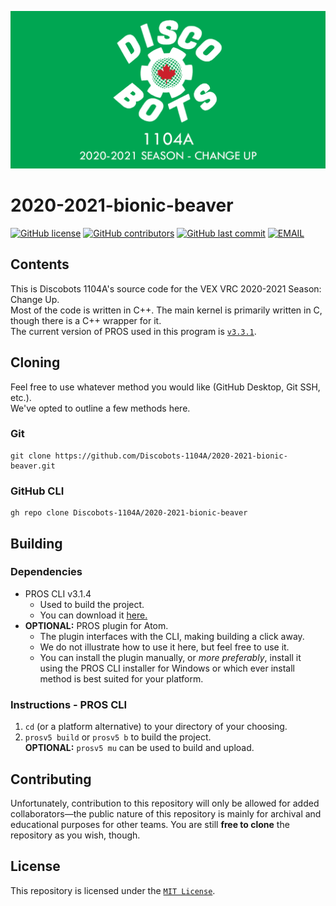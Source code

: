 <!-- markdownlint-disable MD041-->
![banner](resources/banner.png)

# 2020-2021-bionic-beaver

[![GitHub license](https://img.shields.io/github/license/Discobots-1104A/2020-2021-bionic-beaver?style=flat-square&color=informational)](LICENSE)
[![GitHub contributors](https://img.shields.io/github/contributors/Discobots-1104A/2020-2021-bionic-beaver?style=flat-square&color=informational)](https://github.com/Discobots-1104A/2020-2021-bionic-beaver/graphs/contributors)
[![GitHub last commit](https://img.shields.io/github/last-commit/Discobots-1104A/2020-2021-bionic-beaver?style=flat-square&color=informational)](https://github.com/Discobots-1104A/2020-2021-bionic-beaver/commits)
[![EMAIL](https://img.shields.io/static/v1?label=&message=1104a@bramptonrobotics.org&color=red&logo=gmail&logoColor=white&style=flat-square)](mailto:1104a@bramptonrobotics.org)  

## Contents

This is Discobots 1104A's source code for the VEX VRC 2020-2021 Season: Change Up.  
Most of the code is written in C++. The main kernel is primarily written in C, though there is a C++ wrapper for it.    
The current version of PROS used in this program is [`v3.3.1`](https://github.com/purduesigbots/pros/releases/tag/3.3.1).

## Cloning

Feel free to use whatever method you would like (GitHub Desktop, Git SSH, etc.).  
We've opted to outline a few methods here.  

### Git

```nan
git clone https://github.com/Discobots-1104A/2020-2021-bionic-beaver.git
```

### GitHub CLI

```nan
gh repo clone Discobots-1104A/2020-2021-bionic-beaver
```

## Building

### Dependencies

- PROS CLI v3.1.4
  - Used to build the project.
  - You can download it [here.](https://github.com/purduesigbots/pros-cli/releases/tag/3.1.4)
- **OPTIONAL:** PROS plugin for Atom.
  - The plugin interfaces with the CLI, making building a click away.
  - We do not illustrate how to use it here, but feel free to use it.
  - You can install the plugin manually, or *more preferably*, install it using the PROS CLI installer for Windows or which ever install method is best suited for your platform.

### Instructions - PROS CLI

1. `cd` (or a platform alternative) to your directory of your choosing.
2. `prosv5 build` or `prosv5 b` to build the project.  
**OPTIONAL:** `prosv5 mu` can be used to build and upload.

## Contributing

Unfortunately, contribution to this repository will only be allowed for added collaborators—the public nature of this repository is mainly for archival and educational purposes for other teams. You are still **free to clone** the repository as you wish, though.

## License

This repository is licensed under the [`MIT License`](https://mit-license.org/).
